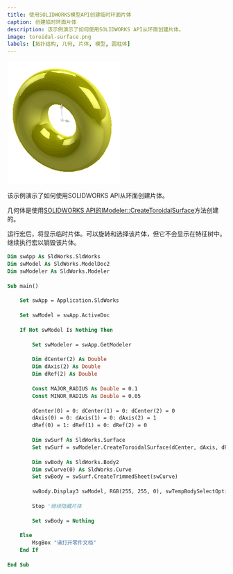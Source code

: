 ```yaml
---
title: 使用SOLIDWORKS模型API创建临时环面片体
caption: 创建临时环面片体
description: 该示例演示了如何使用SOLIDWORKS API从环面创建片体。
image: toroidal-surface.png
labels: [拓扑结构, 几何, 片体, 模型, 圆柱体]
---
```


![环面片体](toroidal-surface.png)

该示例演示了如何使用SOLIDWORKS API从环面创建片体。

几何体是使用[SOLIDWORKS API的IModeler::CreateToroidalSurface](https://help.solidworks.com/2018/english/api/sldworksapi/solidworks.interop.sldworks~solidworks.interop.sldworks.imodeler~createtoroidalsurface.html)方法创建的。

运行宏后，将显示临时片体。可以旋转和选择该片体，但它不会显示在特征树中。继续执行宏以销毁该片体。

```vb
Dim swApp As SldWorks.SldWorks
Dim swModel As SldWorks.ModelDoc2
Dim swModeler As SldWorks.Modeler

Sub main()

    Set swApp = Application.SldWorks
    
    Set swModel = swApp.ActiveDoc
    
    If Not swModel Is Nothing Then
    
        Set swModeler = swApp.GetModeler
    
        Dim dCenter(2) As Double
        Dim dAxis(2) As Double
        Dim dRef(2) As Double
        
        Const MAJOR_RADIUS As Double = 0.1
        Const MINOR_RADIUS As Double = 0.05
        
        dCenter(0) = 0: dCenter(1) = 0: dCenter(2) = 0
        dAxis(0) = 0: dAxis(1) = 0: dAxis(2) = 1
        dRef(0) = 1: dRef(1) = 0: dRef(2) = 0
        
        Dim swSurf As SldWorks.Surface
        Set swSurf = swModeler.CreateToroidalSurface(dCenter, dAxis, dRef, MAJOR_RADIUS, MINOR_RADIUS)
        
        Dim swBody As SldWorks.Body2
        Dim swCurve(0) As SldWorks.Curve
        Set swBody = swSurf.CreateTrimmedSheet(swCurve)
        
        swBody.Display3 swModel, RGB(255, 255, 0), swTempBodySelectOptions_e.swTempBodySelectable
    
        Stop '继续隐藏片体
        
        Set swBody = Nothing
        
    Else
        MsgBox "请打开零件文档"
    End If
    
End Sub
```

